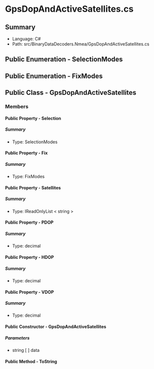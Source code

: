 ﻿# GpsDopAndActiveSatellites.cs

## Summary

* Language: C#
* Path: src/BinaryDataDecoders.Nmea/GpsDopAndActiveSatellites.cs

## Public Enumeration - SelectionModes

## Public Enumeration - FixModes

## Public Class - GpsDopAndActiveSatellites

### Members

#### Public Property - Selection

##### Summary

 * Type: SelectionModes 

#### Public Property - Fix

##### Summary

 * Type: FixModes 

#### Public Property - Satellites

##### Summary

 * Type: IReadOnlyList < string > 

#### Public Property - PDOP

##### Summary

 * Type: decimal 

#### Public Property - HDOP

##### Summary

 * Type: decimal 

#### Public Property - VDOP

##### Summary

 * Type: decimal 

#### Public Constructor - GpsDopAndActiveSatellites

#####  Parameters

 - string [  ] data 

#### Public Method - ToString


